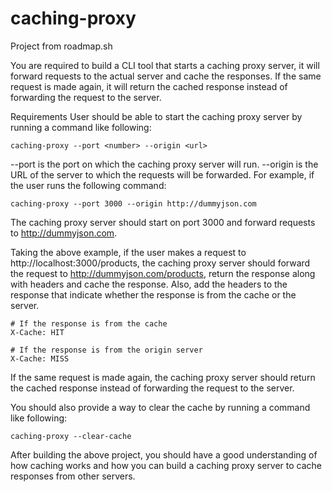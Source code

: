 # caching-proxy
Project from roadmap.sh

You are required to build a CLI tool that starts a caching proxy server, it will forward requests to the actual server and cache the responses. If the same request is made again, it will return the cached response instead of forwarding the request to the server.

Requirements
User should be able to start the caching proxy server by running a command like following:

```
caching-proxy --port <number> --origin <url>
```
--port is the port on which the caching proxy server will run.
--origin is the URL of the server to which the requests will be forwarded.
For example, if the user runs the following command:

```
caching-proxy --port 3000 --origin http://dummyjson.com
```
The caching proxy server should start on port 3000 and forward requests to http://dummyjson.com.

Taking the above example, if the user makes a request to http://localhost:3000/products, the caching proxy server should forward the request to http://dummyjson.com/products, return the response along with headers and cache the response. Also, add the headers to the response that indicate whether the response is from the cache or the server.

```
# If the response is from the cache
X-Cache: HIT

# If the response is from the origin server
X-Cache: MISS
```

If the same request is made again, the caching proxy server should return the cached response instead of forwarding the request to the server.

You should also provide a way to clear the cache by running a command like following:
```
caching-proxy --clear-cache
```
After building the above project, you should have a good understanding of how caching works and how you can build a caching proxy server to cache responses from other servers.
